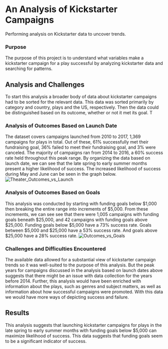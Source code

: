 # An Analysis of Kickstarter Campaigns
Performing analysis on Kickstarter data to uncover trends.

### Purpose
The purpose of this project is to understand what variables make a kickstarter campaign for a play successful by analyzing kickstarter data and searching for patterns.

## Analysis and Challenges
To start this analysis a broader body of data about kickstarter campaigns had to be sorted for the relevant data. This data was sorted primarily by category and country, plays and the US, respectively. Then the data could be distinguished based on its outcome, whether or not it met its goal. T

### Analysis of Outcomes Based on Launch Date
The dataset covers campaigns launched from 2010 to 2017, 1,369 campaigns for plays in total. Out of these, 61% successfully met their fundraising goal, 36% failed to meet their fundraising goal, and 3% were canceled. The majority of campaigns ran from 2014 to 2016, a 60% success rate held throughout this peak range. By organizing the data based on launch date, we can see that the late spring to early summer months present a higher likelihood of success. The increased likelihood of success during May and June can be seen in the graph below.
![Theater_Outcomes_vs_Launch](https://user-images.githubusercontent.com/117944115/204375825-52ecf733-5a25-41d6-8613-e923f93bf277.png)

### Analysis of Outcomes Based on Goals
This analysis was conducted by starting with funding goals below $1,000 then breaking the entire range into increments of $5,000. From these increments,  we can see see that there were 1,005 campaigns with funding goals beneath $25,000, and 42 campaigns with funding goals above $25,000. Funding goals below $5,000 have a 73% success rate. Goals between $5,000 and $25,000 have a 53% success rate. And goals above $25,000 have a 28% success rate.
![Outcomes_vs_Goals](https://user-images.githubusercontent.com/117944115/204375856-6faa93f2-0ccb-45d5-bb66-b0b2858d0227.png)

### Challenges and Difficulties Encountered
The available data allowed for a substantial view of kickstarter campaign trends so it was well-suited to the purpose of this analysis. But the peak years for campaigns discussed in the analysis based on launch dates above suggests that there might be an issue with data collection for the years before 2014. Further, this analysis would have been enriched with information about the plays, such as genres and subject matters, as well as information about how successful campaigns were promoted. With this data we would have more ways of depicting success and failure.

## Results
This analysis suggests that launching kickstarter campaigns for plays in the late spring to early summer months with funding goals below $5,000 can maximize likelihood of success. This data suggests that funding goals seem to be a significant indicator of success. 

